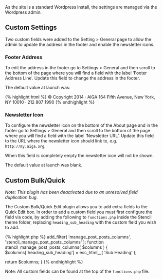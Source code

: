 As the site is a standard Wordpress install, the settings are managed via the Wordpress admin.

## Custom Settings

Two custom fields were added to the Setting > General page to allow the admin to update the address in the footer and enable the newsletter icons.

### Footer Address

To edit the address in the footer go to Settings > General and then scroll to the bottom of the page where you will find a field with the label ‘Footer Address Line’. Update this field to change the address in the footer.

The default value at launch was:

{% highlight html %}
© Copyright 2014  ·  AIGA  164 Fifth Avenue, New York, NY 10010  ·  212 807 1990
{% endhighlight %}

### Newsletter Icon

To configure the newsletter icon on the bottom of the About page and in the footer go to Settings > General and then scroll to the bottom of the page where you will find a field with the label ‘Newsletter URL’. Update this field to the URL where the newsletter icon should link to, e.g. `http://my.aiga.org`.

When this field is completely empty the newsletter icon will not be shown.

The default value at launch was blank.

## Custom Bulk/Quick

*Note: This plugin has been deactivated due to an unresolved field duplication bug*.

The Custom Bulk/Quick Edit plugin allows you to add extra fields to the Quick Edit box. In order to add a custom field you must first configure the field via code, by adding the following to `functions.php` inside the Stencil theme folder, replacing `heading_sub_heading` with the custom field you wish to add.

{% highlight php %}
add_filter( 'manage_post_posts_columns', 'stencil_manage_post_posts_columns' );
function stencil_manage_post_posts_columns( $columns ) {
  $columns['heading_sub_heading'] = esc_html__( 'Sub Heading' );

  return $columns;
}
{% endhighlight %}

Note: All custom fields can be found at the top of the `functions.php` file.